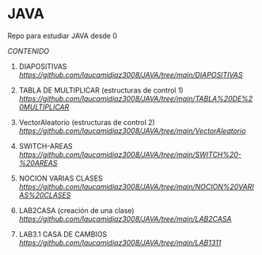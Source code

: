 # JAVA
Repo para estudiar JAVA desde 0

*CONTENIDO*

1. DIAPOSITIVAS *https://github.com/laucamidiaz3008/JAVA/tree/main/DIAPOSITIVAS*

2. TABLA DE MULTIPLICAR (estructuras de control 1) *https://github.com/laucamidiaz3008/JAVA/tree/main/TABLA%20DE%20MULTIPLICAR*

3. VectorAleatorio (estructuras de control 2) *https://github.com/laucamidiaz3008/JAVA/tree/main/VectorAleatorio* 

4. SWITCH-AREAS *https://github.com/laucamidiaz3008/JAVA/tree/main/SWITCH%20-%20AREAS* 

5. NOCION VARIAS CLASES *https://github.com/laucamidiaz3008/JAVA/tree/main/NOCION%20VARIAS%20CLASES* 

6. LAB2CASA (creación de una clase) *https://github.com/laucamidiaz3008/JAVA/tree/main/LAB2CASA* 

7. LAB3.1 CASA DE CAMBIOS *https://github.com/laucamidiaz3008/JAVA/tree/main/LAB1311*
 

